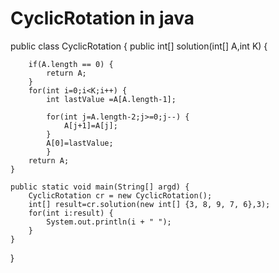 # CyclicRotation in java
public class CyclicRotation {
	public int[] solution(int[] A,int K) {
		
		if(A.length == 0) {
			return A;
		}
		for(int i=0;i<K;i++) {
			int lastValue =A[A.length-1];
			
			for(int j=A.length-2;j>=0;j--) {
				A[j+1]=A[j];
			}
			A[0]=lastValue;
			}
		return A;
	}

	public static void main(String[] argd) {
		CyclicRotation cr = new CyclicRotation();
		int[] result=cr.solution(new int[] {3, 8, 9, 7, 6},3);
		for(int i:result) {
			System.out.println(i + " ");
		}
	}
}
